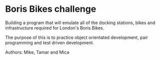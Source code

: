 # Boris Bikes challenge

Building a program that will emulate all of the docking stations, bikes and infrastructure required for London's Boris Bikes.

The purpose of this is to practice object orientated development, pair programming and test driven development.

Authors: Mike, Tamar and Mica
